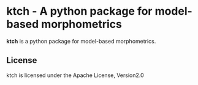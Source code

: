 # ktch - A python package for model-based morphometrics

**ktch** is a python package for model-based morphometrics.


## License

ktch is licensed under the Apache License, Version2.0
